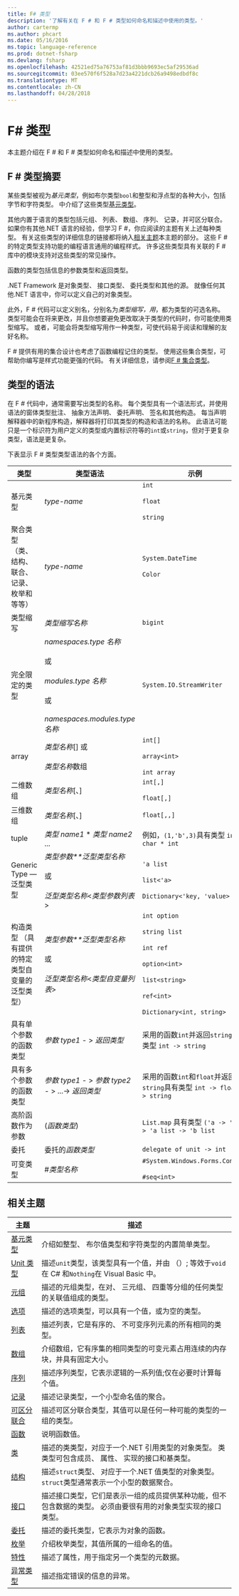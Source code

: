 ```yaml
---
title: F# 类型
description: '了解有关在 F # 和 F # 类型如何命名和描述中使用的类型。'
author: cartermp
ms.author: phcart
ms.date: 05/16/2016
ms.topic: language-reference
ms.prod: dotnet-fsharp
ms.devlang: fsharp
ms.openlocfilehash: 42521ed75a76753af81d3bbb9693ec5af29536ad
ms.sourcegitcommit: 03ee570f6f528a7d23a4221dcb26a9498edbdf8c
ms.translationtype: MT
ms.contentlocale: zh-CN
ms.lasthandoff: 04/28/2018
---
```

# <a name="f-types"></a>F# 类型

本主题介绍在 F # 和 F # 类型如何命名和描述中使用的类型。


## <a name="summary-of-f-types"></a>F # 类型摘要
某些类型被视为*基元类型*，例如布尔类型`bool`和整型和浮点型的各种大小，包括字节和字符类型。 中介绍了这些类型[基元类型](primitive-types.md)。

其他内置于语言的类型包括元组、 列表、 数组、 序列、 记录，并可区分联合。 如果你有其他.NET 语言的经验，但学习 F #，你应阅读的主题有关上述每种类型。 有关这些类型的详细信息的链接都将纳入[相关主题](https://msdn.microsoft.com/library/#rel)本主题的部分。 这些 F # 的特定类型支持功能的编程语言通用的编程样式。 许多这些类型具有关联的 F # 库中的模块支持对这些类型的常见操作。

函数的类型包括信息的参数类型和返回类型。

.NET Framework 是对象类型、 接口类型、 委托类型和其他的源。 就像任何其他.NET 语言中，你可以定义自己的对象类型。

此外，F # 代码可以定义别名，分别名为*类型缩写，用*，都为类型的可选名称。 类型可能会在将来更改，并且你想要避免更改取决于类型的代码时，你可能使用类型缩写。 或者，可能会将类型缩写用作一种类型，可使代码易于阅读和理解的友好名称。

F # 提供有用的集合设计也考虑了函数编程记住的类型。 使用这些集合类型，可帮助你编写是样式功能更强的代码。 有关详细信息，请参阅[F # 集合类型](fsharp-collection-types.md)。


## <a name="syntax-for-types"></a>类型的语法
在 F # 代码中，通常需要写出类型的名称。 每个类型具有一个语法形式，并使用语法的窗体类型批注、 抽象方法声明、 委托声明、 签名和其他构造。 每当声明解释器中的新程序构造，解释器将打印其类型的构造和语法的名称。 此语法可能只是一个标识符为用户定义的类型或内置标识符等的`int`或`string`，但对于更复杂类型，语法是更复杂。

下表显示 F # 类型类型语法的各个方面。



|类型|类型语法|示例|
|----|-----------|--------|
|基元类型|*type-name*|`int`<br /><br />`float`<br /><br />`string`|
|聚合类型 （类、 结构、 联合、 记录、 枚举和等等）|*type-name*|`System.DateTime`<br /><br />`Color`|
|类型缩写|*类型缩写名称*|`bigint`|
|完全限定的类型|*namespaces.type 名称*<br /><br />或<br /><br />*modules.type 名称*<br /><br />或<br /><br />*namespaces.modules.type 名称*|`System.IO.StreamWriter`|
|array|*类型名称*[] 或<br /><br />*类型名称*数组|`int[]`<br /><br />`array<int>`<br /><br />`int array`|
|二维数组|*类型名称*[、]|`int[,]`<br /><br />`float[,]`|
|三维数组|*类型名称*[、]|`float[,,]`|
|tuple|*类型 name1* &#42; *类型 name2* ...|例如，`(1,'b',3)`具有类型 `int * char * int`|
|Generic Type — 泛型类型|*类型参数**泛型类型名称*<br /><br />或<br /><br />*泛型类型名称*&lt;*类型参数列表*&gt;|`'a list`<br /><br />`list<'a>`<br /><br />`Dictionary<'key, 'value>`|
|构造类型 （具有提供的特定类型自变量的泛型类型）|*类型参数**泛型类型名称*<br /><br />或<br /><br />*泛型类型名称*&lt;*类型自变量列表*&gt;|`int option`<br /><br />`string list`<br /><br />`int ref`<br /><br />`option<int>`<br /><br />`list<string>`<br /><br />`ref<int>`<br /><br />`Dictionary<int, string>`|
|具有单个参数的函数类型|*参数 type1*  - &gt; *返回类型*|采用的函数`int`并返回`string`具有类型 `int -> string`|
|具有多个参数的函数类型|*参数 type1*  - &gt; *参数 type2*  - &gt; ...-&gt; *返回类型*|采用的函数`int`和`float`并返回`string`具有类型 `int -> float -> string`|
|高阶函数作为参数|(*函数类型*)|`List.map` 具有类型 `('a -> 'b) -> 'a list -> 'b list`|
|委托|委托的*函数类型*|`delegate of unit -> int`|
|可变类型|#*类型名称*|`#System.Windows.Forms.Control`<br /><br />`#seq<int>`|

## <a name="related-topics"></a>相关主题


|主题|描述|
|-----|-----------|
|[基元类型](primitive-types.md)|介绍如整型、 布尔值类型和字符类型的内置简单类型。|
|[Unit 类型](unit-type.md)|描述`unit`类型，该类型具有一个值，并由 （）; 等效于`void`在 C# 和`Nothing`在 Visual Basic 中。|
|[元组](tuples.md)|描述的元组类型，在对、 三元组、 四重等分组的任何类型的关联值组成的类型。|
|[选项](options.md)|描述的选项类型，可以具有一个值，或为空的类型。|
|[列表](lists.md)|描述列表，它是有序的、 不可变序列元素的所有相同的类型。|
|[数组](arrays.md)|介绍数组，它有序集的相同类型的可变元素占用连续的内存块，并具有固定大小。|
|[序列](sequences.md)|描述序列类型，它表示逻辑的一系列值;仅在必要时计算每个值。|
|[记录](records.md)|描述记录类型，一个小型命名值的聚合。|
|[可区分联合](discriminated-unions.md)|描述可区分联合类型，其值可以是任何一种可能的类型的一组的类型。|
|[函数](functions/index.md)|说明函数值。|
|[类](classes.md)|描述的类类型，对应于一个.NET 引用类型的对象类型。 类类型可包含成员、 属性、 实现的接口和基类型。|
|[结构](structures.md)|描述`struct`类型、 对应于一个.NET 值类型的对象类型。 `struct`类型通常表示一个小型的数据聚合。|
|[接口](interfaces.md)|描述接口类型，它们是表示一组的成员提供某种功能，但不包含数据的类型。 必须由要很有用的对象类型实现的接口类型。|
|[委托](delegates.md)|描述的委托类型，它表示为对象的函数。|
|[枚举](enumerations.md)|介绍枚举类型，其值所属的一组命名的值。|
|[特性](attributes.md)|描述了属性，用于指定另一个类型的元数据。|
|[异常类型](exception-handling/exception-types.md)|描述指定错误的信息的异常。|
